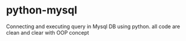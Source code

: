 # python-mysql
Connecting and executing query in Mysql DB using python. all code are clean and clear with OOP concept  
